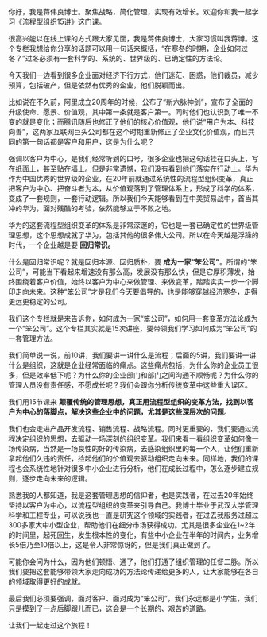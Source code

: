 你好，我是蒋伟良博士。聚焦战略，简化管理，实现有效增长。欢迎你和我一起学习《流程型组织15讲》这门课。

很高兴能以在线上课的方式跟大家见面，我是蒋伟良博士，大家习惯叫我蒋博。这个专栏我想给你分享的话题可以用一句话来概括，“在寒冬的时期，企业如何过冬？”过冬必须有一套科学的、系统的、世界级的、已确定性的方法论。

今天我们一边看到很多企业面对经济下行方式，他们迷茫、困惑，他们裁员，减少预算，包括破产，但是依然有优秀的企业，他们脱颖而出。

比如说在不久前，阿里成立20周年的时候，公布了“新六脉神剑”，宣布了全面的升级使命、愿景、价值观，其中第一条就是客户第一。同时他们也认识到了唯一不变的就是变化；而腾讯随后也修正了他们的核心价值观，他们说“用户为本、科技向善”，这两家互联网巨头公司都在这个时期重新修正了企业文化价值观，而且共同的第一句话都是客户和用户，这是为什么呢？

强调以客户为中心，是我们经常听到的口号，很多企业也把这句话挂在口头上，写在纸面上，甚至贴在墙上。但是非常遗憾，我们没有看到他们落实在行动上。华为作为中国优秀的世界级的企业，在20年前就通过系统性的流程型组织变革，真正把客户为中心、把奋斗者为本，从价值观落到了管理体系上，形成了科学的体系，变成了一套规则，一套行动逻辑。所以我们今天能够看到在中美贸易战中，首当其冲的华为，面对残酷的考验，依然能够立于不败之地。

华为的这套流程型组织变革的体系是非常深邃的，它也是一套已确定性的世界级管理思想，这个思想成就了华为，包括其他的很多伟大公司。所以在今天越是浮躁的时代，一个企业越是要 **回归常识。**

什么是回归常识呢？就是回归本源、回归质朴，要 **成为一家“笨公司”**。所谓的“笨公司”，可能当下看起来增速没有那么高，发展没有那么快，但是它厚积薄发，始终围绕着客户价值，始终以客户为中心来做管理、来做变革，踏踏实实一步一个脚印走向未来。这种“笨公司”才是我们今天要倡导的，也是能够穿越经济寒冬，走得更远更稳定的公司。

我们这个专栏就是来告诉你，如何成为一家“笨公司”，如何用一套变革方法论成为一个“笨公司”。这个专栏其实就是15次讲座，要带领我们学习如何成为“笨公司”的一套管理方法。

我们简单说一说，前10讲，我们要讲一讲什么是流程；后面的5讲，我们要讲一讲什么是组织，这就是企业经常面临的痛点。这些痛点包括，为什么你的企业员工很多，但是效率低下呢？为什么你的企业部门和部门之间沟通不顺畅呢？为什么你的管理人员没有责任感，不愿成长呢？我们会跟你分析传统变革中这些重大误区。

我们用15节课来 **颠覆传统的管理思想，真正用流程型组织的变革方法，找到以客户为中心的落脚点，解决这些企业中的问题，尤其是这些深层次的问题**。

我们也会走进产品开发流程、销售流程、战略流程。同时更重要的，我们要通过流程决定组织的思想，去驱动一场深刻的组织变革。我们来看一看组织变革如何像一场传染病，当然是一场良性的好的传染病，去感染组织里的每一个人，让他们重新拿起他们久违的责任，捡起他们的价值观去驱动组织走向未来。同样地，我们的课程也会系统性地针对很多中小企业进行分析，他们在成长过程中，怎么逐步建立规则，逐步走向未来的逻辑。

熟悉我的人都知道，我是这套管理思想的信仰者，也是实践者，在过去20年始终坚持以客户为中心，以流程型组织的变革来引导自己。我博士毕业于武汉大学管理科学和工程专业，可以说我也一直是研究这个领域的实践者，在过去我服务过超过300多家大中小型企业，帮助他们在细分市场获得成功。尤其是很多企业在1~2年的时间里，起死回生，发生根本性的变化，有些中小企业在半年的时间内，业务增长5倍乃至10倍以上，这是令人非常惊讶的，但是我们真正做到了。

可能你会问为什么，因为他们顿悟、通了，他们打通了组织管理的任督二脉。所以我们要把这套能够带领大家走向成功的方法论传递给更多的人，让大家能够在各自的领域取得更好的成就。

最后我们必须要强调，面对客户、面对成为“笨公司”，我们永远都是小学生，我们只是摸到了一点后脚跟儿而已，这会是一个长期的、艰苦的道路。

让我们一起走过这个旅程！